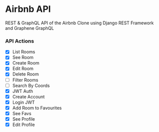 # Airbnb API

REST & GraphQL API of the Airbnb Clone using Django REST Framework and Graphene GraphQL

### API Actions

- [X] List Rooms
- [X] See Room
- [X] Create Room
- [X] Edit Room
- [X] Delete Room
- [ ] Filter Rooms
- [ ] Search By Coords
- [X] JWT Auth
- [X] Create Account
- [X] Login JWT
- [X] Add Room to Favourites
- [X] See Favs
- [X] See Profile
- [X] Edit Profile
